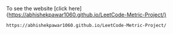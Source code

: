 To see the website [click here] {https://abhishekpawar1060.github.io/LeetCode-Metric-Project/}
```
https://abhishekpawar1060.github.io/LeetCode-Metric-Project/
```
